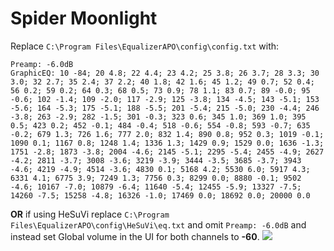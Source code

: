 # Spider Moonlight
Replace `C:\Program Files\EqualizerAPO\config\config.txt` with:
```
Preamp: -6.0dB
GraphicEQ: 10 -84; 20 4.8; 22 4.4; 23 4.2; 25 3.8; 26 3.7; 28 3.3; 30 3.0; 32 2.7; 35 2.4; 37 2.2; 40 1.8; 42 1.6; 45 1.2; 49 0.7; 52 0.4; 56 0.2; 59 0.2; 64 0.3; 68 0.5; 73 0.9; 78 1.1; 83 0.7; 89 -0.0; 95 -0.6; 102 -1.4; 109 -2.0; 117 -2.9; 125 -3.8; 134 -4.5; 143 -5.1; 153 -5.6; 164 -5.3; 175 -5.1; 188 -5.5; 201 -5.4; 215 -5.0; 230 -4.4; 246 -3.8; 263 -2.9; 282 -1.5; 301 -0.3; 323 0.6; 345 1.0; 369 1.0; 395 0.5; 423 0.2; 452 -0.1; 484 -0.4; 518 -0.6; 554 -0.8; 593 -0.7; 635 -0.2; 679 1.3; 726 1.6; 777 2.0; 832 1.4; 890 0.8; 952 0.3; 1019 -0.1; 1090 0.1; 1167 0.8; 1248 1.4; 1336 1.3; 1429 0.9; 1529 0.0; 1636 -1.3; 1751 -2.8; 1873 -3.8; 2004 -4.6; 2145 -5.1; 2295 -5.4; 2455 -4.9; 2627 -4.2; 2811 -3.7; 3008 -3.6; 3219 -3.9; 3444 -3.5; 3685 -3.7; 3943 -4.6; 4219 -4.9; 4514 -3.6; 4830 0.1; 5168 4.2; 5530 6.0; 5917 4.3; 6331 4.1; 6775 3.9; 7249 1.3; 7756 0.3; 8299 0.0; 8880 -0.1; 9502 -4.6; 10167 -7.0; 10879 -6.4; 11640 -5.4; 12455 -5.9; 13327 -7.5; 14260 -7.5; 15258 -4.8; 16326 -1.0; 17469 0.0; 18692 0.0; 20000 0.0
```
**OR** if using HeSuVi replace `C:\Program Files\EqualizerAPO\config\HeSuVi\eq.txt` and omit `Preamp: -6.0dB` and instead set Global volume in the UI for both channels to **-60**.
![](https://raw.githubusercontent.com/jaakkopasanen/AutoEq/master/results/Sonoma%20Model%20One/headphoncecom/onear/Spider%20Moonlight/Spider%20Moonlight.png)